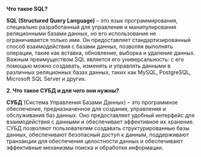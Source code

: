 **Что такое SQL?**

**SQL (Structured Query Language)** – это язык программирования, специально разработанный для управления и манипулирования реляционными базами данных, но его использование не ограничивается только ими. Он предоставляет стандартизированный способ взаимодействия с базами данных, позволяя выполнять операции, такие как вставка, обновление, выборка и удаление данных. Важным преимуществом SQL является его универсальность: с его помощью можно создавать, изменять и управлять данными в различных реляционных базах данных, таких как MySQL, PostgreSQL, Microsoft SQL Server и других.

**2. Что такое СУБД и для чего они нужны?**

**СУБД** (Система Управления Базами Данных) – это программное обеспечение, предназначенное для создания, управления и обслуживания баз данных. Оно предоставляет удобный интерфейс для взаимодействия с данными и обеспечивает эффективное их хранение. СУБД позволяют пользователям создавать структурированные базы данных, обеспечивают безопасный доступ к данным, поддерживают транзакции для обеспечения целостности данных и обеспечивают эффективные механизмы поиска и обработки информации.